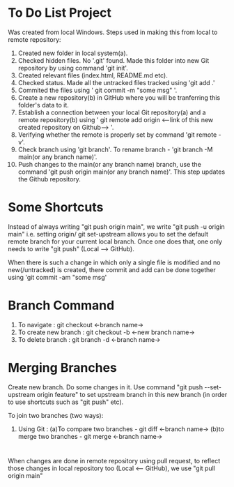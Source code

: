 # To Do List Project
Was created from local Windows. 
Steps used in making this from local to remote repository:
1. Created new folder in local system(a).
2. Checked hidden files. No '.git' found. Made this folder into new Git repository by using command 'git init'.
3. Created relevant files (index.html, README.md etc).
4. Checked status. Made all the untracked files tracked using 'git add .'
5. Commited the files using ' git commit -m "some msg" '.
6. Create a new repository(b) in GitHub where you will be tranferring this folder's data to it.
7. Establish a connection between your local Git repository(a) and a remote repository(b) using ' git remote add origin <--link of this new created repository on Github--> '.
8. Verifying whether the remote is properly set by command 'git remote -v'.
9. Check branch using 'git branch'. To rename branch - 'git branch -M main(or any branch name)'.
10. Push changes to the main(or any branch name) branch, use the command 'git push origin main(or any branch name)'. This step updates the Github repository.

# Some Shortcuts
Instead of always writing "git push origin main", we write "git push -u origin main" i.e. setting origin/ git set-upstream allows you to set the default remote branch for your current local branch. Once one does that, one only needs to write "git push" (Local --> GitHub).

When there is such a change in which only a single file is modified and no new(/untracked) is created, there commit and add can be done together using 'git commit -am "some msg'

# Branch Command
1. To navigate : git checkout <-branch name->
2. To create new branch : git checkout -b <-new branch name->
3. To delete branch : git branch -d <-branch name->

# Merging Branches
Create new branch. Do some changes in it. Use command "git push --set-upstream origin feature" to set upstream branch in this new branch (in order to use shortcuts such as "git push" etc).

To join two branches (two ways):
1. Using Git : (a)To compare two branches - git diff <-branch name-> 
               (b)to merge two branches - git merge <-branch name->
               
# 
When changes are done in remote repository using pull request, to reflect those changes in local repository too (Local <-- GitHub), we use "git pull origin main"